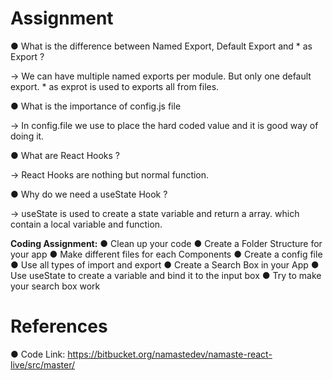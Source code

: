 # Assignment

● What is the difference between Named Export, Default Export and \* as Export ?

-> We can have multiple named exports per module. But only one default export. \* as exprot is used to exports all from files.

● What is the importance of config.js file

-> In config.file we use to place the hard coded value and it is good way of doing it.

● What are React Hooks ?

-> React Hooks are nothing but normal function.

● Why do we need a useState Hook ?

-> useState is used to create a state variable and return a array. which contain a local variable and function.

**Coding Assignment:**
● Clean up your code
● Create a Folder Structure for your app
● Make different files for each Components
● Create a config file
● Use all types of import and export
● Create a Search Box in your App
● Use useState to create a variable and bind it to the input box
● Try to make your search box work

# References

● Code Link: https://bitbucket.org/namastedev/namaste-react-live/src/master/
